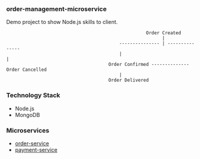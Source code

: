 ### order-management-microservice
Demo project to show Node.js skills to client.

                                                        Order Created
                                                              | 
                                              --------------- | ---------------
                                              |                                 |
                                          Order Confirmed -------------- Order Cancelled
                                              | 
                                          Order Delivered
                                          
### Technology Stack
- Node.js
- MongoDB

### Microservices
- [order-service](./order-service)
- [payment-service](./payment-service)

